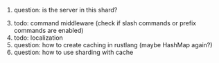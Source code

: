 1. question: is the server in this shard?
<!-- 2. question: how to create job in rustlang -->
3. todo: command middleware (check if slash commands or prefix commands are enabled)
4. todo: localization
5. question: how to create caching in rustlang (maybe HashMap again?)
6. question: how to use sharding with cache